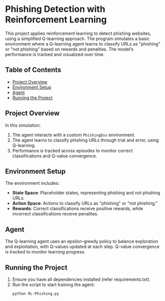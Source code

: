 # Phishing Detection with Reinforcement Learning

This project applies reinforcement learning to detect phishing websites, using a simplified Q-learning approach. The program simulates a basic environment where a Q-learning agent learns to classify URLs as "phishing" or "not phishing" based on rewards and penalties. The model’s performance is tracked and visualized over time.

## Table of Contents
- [Project Overview](#project-overview)
- [Environment Setup](#environment-setup)
- [Agent](#agent)
- [Running the Project](#running-the-project)

## Project Overview
In this simulation:
1. The agent interacts with a custom `PhishingEnv` environment.
2. The agent learns to classify phishing URLs through trial and error, using Q-learning.
3. Performance is tracked across episodes to monitor correct classifications and Q-value convergence.

## Environment Setup
The environment includes:
- **State Space**: Placeholder states, representing phishing and not phishing URLs.
- **Action Space**: Actions to classify URLs as "phishing" or "not phishing."
- **Rewards**: Correct classifications receive positive rewards, while incorrect classifications receive penalties.

## Agent
The Q-learning agent uses an epsilon-greedy policy to balance exploration and exploitation, with Q-values updated at each step. Q-value convergence is tracked to monitor learning progress.

## Running the Project
1. Ensure you have all dependencies installed (refer requirements.txt).
2. Run the script to start training the agent:
   ```bash
   python RL-Phishing.py

